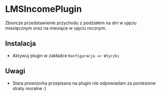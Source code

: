 # LMSIncomePlugin

Zbiorcze przedstawienie przychodu z podziałem na dni w ujęciu miesięcznym oraz na miesiące w ujęciu rocznym.

## Instalacja 

* Aktywuj plugin w zakładce `Konfiguracja => Wtyczki`

## Uwagi

* Stara prowizorka przepisana na plugin nie odpowiadam za poniesione straty moralne :)